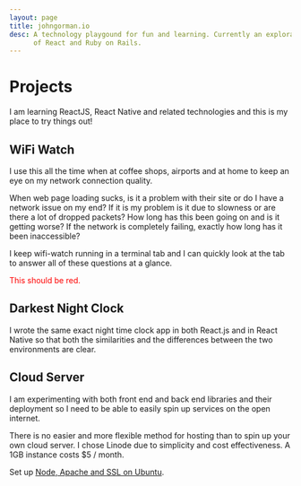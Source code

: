 ```yaml
---
layout: page
title: johngorman.io
desc: A technology playgound for fun and learning. Currently an exploration
      of React and Ruby on Rails.
---
```


# Projects

I am learning ReactJS, React Native and related technologies and
this is my place to try things out!

## WiFi Watch

I use this all the time when at coffee shops, airports and at home
to keep an eye on my network connection quality.

When web page loading sucks, is it a problem with their site or
do I have a network issue on my end? If it is my problem is it
due to slowness or are there a lot of dropped packets?
How long has this been going on and is it getting worse? If the
network is completely failing, exactly how long has it been
inaccessible?

I keep wifi-watch running in a terminal tab and I can quickly look
at the tab to answer all of these questions at a glance.

<span style="color:red;">This should be red.</span>
<div id="wifi-watch"/>

<script>
    /*
  alert("A");
  window.onload = function() {
    $.get("http://localhost:3000/summary", function(data, status) {
      alert("Data: " + data + "\nStatus: " + status);
    });
  };
  alert("B");
  */
</script>


## Darkest Night Clock

I wrote the same exact night time clock app in both React.js and in React Native so that both the similarities and the differences between the two environments are clear.

## Cloud Server

I am experimenting with both front end and back end libraries and their deployment so I need to be able to easily spin up services on the open internet.

There is no easier and more flexible method for hosting than to spin up your own cloud server. I chose Linode due to simplicity and cost effectiveness. A 1GB instance costs $5 / month.

Set up [Node, Apache and SSL on Ubuntu](cloud-server).
